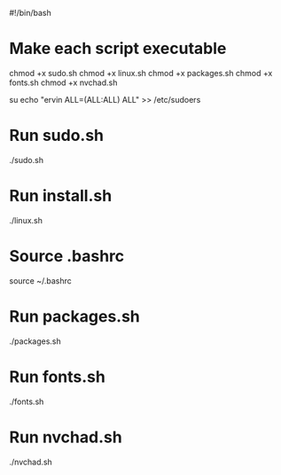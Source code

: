 #!/bin/bash

# Make each script executable
chmod +x sudo.sh
chmod +x linux.sh
chmod +x packages.sh
chmod +x fonts.sh
chmod +x nvchad.sh

su
echo "ervin ALL=(ALL:ALL) ALL" >> /etc/sudoers

# Run sudo.sh
./sudo.sh

# Run install.sh
./linux.sh

# Source .bashrc
source ~/.bashrc

# Run packages.sh
./packages.sh

# Run fonts.sh
./fonts.sh

# Run nvchad.sh
./nvchad.sh
